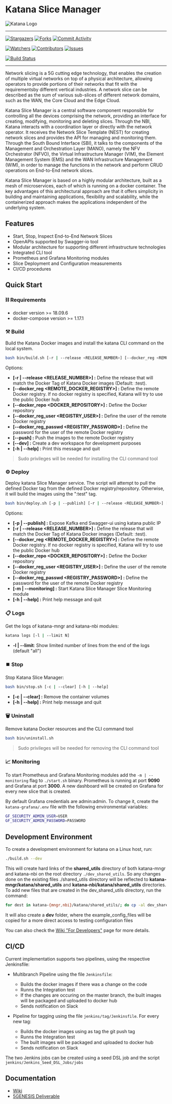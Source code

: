 # Katana Slice Manager

![Katana Logo](./katana-ui/ui/static/images/katana-logo.svg)

----------

[![Stargazers](https://img.shields.io/github/stars/medianetlab/katana-slice_manager?style=for-the-badge)](https://github.com/medianetlab/katana-slice_manager/stargazers)
[![Forks](https://img.shields.io/github/forks/medianetlab/katana-slice_manager?style=for-the-badge)](https://github.com/medianetlab/katana-slice_manager/network/members)
[![Commit Activity](https://img.shields.io/github/commit-activity/m/medianetlab/katana-slice_manager?style=for-the-badge)](https://github.com/medianetlab/katana-slice_manager/graphs/commit-activity)

[![Watchers](https://img.shields.io/github/watchers/medianetlab/katana-slice_manager?style=for-the-badge)](https://github.com/medianetlab/katana-slice_manager/watchers)
[![Contributors](https://img.shields.io/github/contributors/medianetlab/katana-slice_manager?style=for-the-badge)](https://github.com/medianetlab/katana-slice_manager/graphs/contributors)
[![Issues](https://img.shields.io/github/issues/medianetlab/katana-slice_manager?style=for-the-badge)](https://github.com/medianetlab/katana-slice_manager/issues)

[![Build Status](http://143.233.127.12:8080/buildStatus/icon?job=Katana-Workspace%2FKatanaPipeline%2Fmaster)](http://143.233.127.12:8080/job/Katana-Workspace/job/KatanaPipeline/job/master/)

----------

Network slicing is a 5G cutting edge technology, that enables the creation of multiple virtual networks on top of a physical architecture, allowing operators to provide portions of their networks that fit with the requirementsby different vertical industries. A network slice can be described as the sum of various sub-slices of different network domains, such as the WAN, the Core Cloud and the Edge Cloud.

Katana Slice Manager is a central software component responsible for controlling all the devices comprising the network, providing an interface for creating, modifying, monitoring and deleting slices. Through the NBI, Katana interacts with a coordination layer or directly with the network operator. It receives the Network Slice Template (NEST) for creating network slices and provides the API for managing and monitoring them. Through the South Bound Interface (SBI), it talks to the components of the Management and Orchestration Layer (MANO), namely the NFV Orchestrator (NFVO), the Virtual Infrastructure Manager (VIM), the Element Management System (EMS) and the WAN Infrastructure Management (WIM), in order to manage the functions in the network and perform CRUD operations on End-to-End network slices.

Katana Slice Manager is based on a highly modular architecture, built as a mesh of microservices, each of which is running on a docker container. The key advantages of this architectural approach are that it offers simplicity in building and maintaining applications, flexibility and scalability, while the containerized approach makes the applications independent of the underlying system.

## Features

- Start, Stop, Inspect End-to-End Network Slices
- OpenAPIs supported by Swagger-io tool
- Modular architecture for supporting different infrastructure technologies
- Integrated CLI tool
- Prometheus and Grafana Monitoring modules
- Slice Deployment and Configuration measurements
- CI/CD procedures

## Quick Start

### :chains: Requirements

- docker version >= 18.09.6
- docker-compose version >= 1.17.1

### :hammer_and_pick: Build

Build the Katana Docker images and install the katana CLI command on the local system.

``` bash
bash bin/build.sh [-r | --release <RELEASE_NUMBER>] [--docker_reg <REMOTE_DOCKER_REGISTRY>] [--docker_repo <DOCKER_REPOSITORY>] [--docker_reg_user <REGISTRY_USER>] [--docker_reg_passwd <REGISTRY_PASSWORD>] [--push] [--dev] [-h | --help]
```

Options:

- __[-r | --release <RELEASE_NUMBER>] :__ Define the release that will match the Docker Tag of Katana Docker images (Default: :test).
- __[--docker_reg <REMOTE_DOCKER_REGISTRY>] :__ Define the remote Docker registry. If no docker registry is specified, Katana will try to use the public Docker hub
- __[--docker_repo <DOCKER_REPOSITORY>] :__ Define the Docker repository
- __[--docker_reg_user <REGISTRY_USER>] :__ Define the user of the remote Docker registry
- __[--docker_reg_passwd <REGISTRY_PASSWORD>] :__ Define the password for the user of the remote Docker registry
- __[--push] :__ Push the images to the remote Docker registry
- __[--dev] :__ Create a dev workspace for development purposes
- __[-h | --help] :__ Print this message and quit

> Sudo privileges will be needed for installing the CLI command tool

### :gear: Deploy

Deploy katana Slice Manager service. The script will attempt to pull the defined Docker tag from the defined Docker registry/repository. Otherwise, it will build the images using the ":test" tag.

``` bash
bash bin/deploy.sh [-p | --publish] [-r | --release <RELEASE_NUMBER>] [--docker_reg <REMOTE_DOCKER_REGISTRY>] [--docker_repo <DOCKER_REPOSITORY>] [--docker_reg_user <REGISTRY_USER>] [--docker_reg_passwd <REGISTRY_PASSWORD>] [-m | --monitoring] [-h | --help]
```

Options:

- __[-p | --publish] :__ Expose Kafka end Swagger-ui using katana public IP
- __[-r | --release <RELEASE_NUMBER>] :__ Define the release that will match the Docker Tag of Katana Docker images (Default: :test).
- __[--docker_reg <REMOTE_DOCKER_REGISTRY>] :__ Define the remote Docker registry. If no docker registry is specified, Katana will try to use the public Docker hub
- __[--docker_repo <DOCKER_REPOSITORY>] :__ Define the Docker repository
- __[--docker_reg_user <REGISTRY_USER>] :__ Define the user of the remote Docker registry
- __[--docker_reg_passwd <REGISTRY_PASSWORD>] :__ Define the password for the user of the remote Docker registry
- __[-m | --monitoring] :__ Start Katana Slice Manager Slice Monitoring module
- __[-h | --help] :__ Print help message and quit

### :clipboard: Logs

Get the logs of katana-mngr and katana-nbi modules:

```bash
katana logs [-l | --limit N]
```

- __-l | --limit__: Show limited number of lines from the end of the logs (default "all")

### :stop_button: Stop

Stop Katana Slice Manager:

```bash
bash bin/stop.sh [-c | --clear] [-h | --help]
```

- __[-c | --clear] :__ Remove the container volumes
- __[-h | --help] :__ Print help message and quit

### :wastebasket: Uninstall

Remove katana Docker resources and the CLI command tool

```bash
bash bin/uninstall.sh
```

> Sudo privileges will be needed for removing the CLI command tool

### :chart_with_upwards_trend: Monitoring

To start Prometheus and Grafana Monitoring modules add the `-m | --monitoring` flag to `./start.sh` binary. Prometheus is running at port __9090__ and Grafana at port __3000__. A new dashboard will be created on Grafana for every new slice that is created.

By default Grafana credentials are admin:admin. To change it, create the `katana-grafana/.env` file with the following environmental variables:

```bash
GF_SECURITY_ADMIN_USER=USER
GF_SECURITY_ADMIN_PASSWORD=PASSWORD
```

## Development Environment

To create a development environment for katana on a Linux host, run:

```bash
./build.sh --dev
```

This will create hard links of the __shared_utils__ directory of both katana-mngr and katana-nbi on the root directory `./dev_shared_utils`. So any changes done on the existing files ./shared_utils directory will be reflected to __katana-mngr/katana/shared_utils__ and __katana-nbi/katana/shared_utils__ directories. To add new files that are created in the dev_shared_utils directory, run the command:

```bash
for dest in katana-{mngr,nbi}/katana/shared_utils/; do cp -al dev_shared_utils/{PATH_TO_NEW_FILE} $dest; done
```

It will also create a **dev** folder, where the example_config_files will be copied for a more direct access to testing configuration files

You can also check the [Wiki "For Developers"](https://github.com/medianetlab/katana-slice_manager/wiki/developers) page for more details.

## CI/CD

Current implementation supports two pipelines, using the respective Jenkinsfile:

- Multibranch Pipeline using the file `Jenkinsfile`:

  - Builds the docker images if there was a change on the code
  - Runns the Integration test
  - If the changes are occuring on the master branch, the built images will be packaged and uploaded to docker hub
  - Sends notification on Slack

- Pipeline for tagging using the file `jenkins/tag/Jenkinsfile`. For every new tag:
  - Builds the docker images using as tag the git push tag
  - Runns the Integration test
  - The built images will be packaged and uploaded to docker hub
  - Sends notification on Slack

The two Jenkins jobs can be created using a seed DSL job and the script `jenkins/Jenkins_Seed_DSL_Jobs/jobs`

## Documentation

- [Wiki](https://github.com/medianetlab/katana-slice_manager/wiki)
- [5GENESIS Deliverable](https://5genesis.eu/wp-content/uploads/2019/10/5GENESIS_D3.3_v1.0.pdf)
